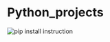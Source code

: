 # Python_projects
![pip install instruction](https://user-images.githubusercontent.com/82182989/226630656-e2937091-8d83-48ff-9c6e-094fed5b6491.jpg)
